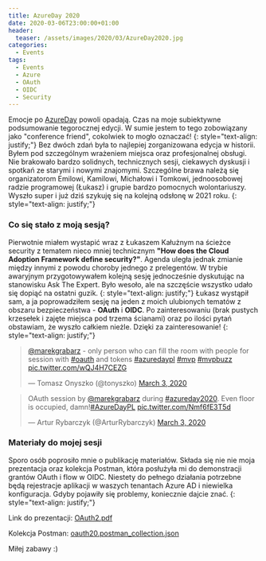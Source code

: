 ```yaml
---
title: AzureDay 2020
date: 2020-03-06T23:00:00+01:00
header:
  teaser: /assets/images/2020/03/AzureDay2020.jpg
categories:
  - Events
tags:
  - Events
  - Azure
  - OAuth
  - OIDC
  - Security
---
```


Emocje po [AzureDay](https://azureday.pro/) powoli opadają. Czas na moje subiektywne podsumowanie tegorocznej edycji. W sumie jestem to tego zobowiązany jako "conference friend", cokolwiek to mogło oznaczać!
{: style="text-align: justify;"}
Bez dwóch zdań była to najlepiej zorganizowana edycja w historii. Byłem pod szczególnym wrażeniem miejsca oraz profesjonalnej obsługi. Nie brakowało bardzo solidnych, technicznych sesji, ciekawych dyskusji i spotkań ze starymi i nowymi znajomymi. Szczególne brawa należą się organizatorom Emilowi, Kamilowi, Michałowi i Tomkowi, jednoosobowej radzie programowej (Łukasz) i grupie bardzo pomocnych wolontariuszy. Wyszło super i już dziś szykuję się na kolejną odsłonę w 2021 roku.
{: style="text-align: justify;"}

### Co się stało z moją sesją?

Pierwotnie miałem wystapić wraz z Łukaszem Kałużnym na ścieżce security z tematem nieco mniej technicznym **"How does the Cloud Adoption Framework define security?"**. Agenda uległa jednak zmianie między innymi z powodu choroby jednego z prelegentów. W trybie awaryjnym przygotowywałem kolejną sesję jednocześnie dyskutując na stanowisku Ask The Expert. Było wesoło, ale na szczęście wszystko udało się dopiąć na ostatni guzik.
{: style="text-align: justify;"}
Łukasz wystąpił sam, a ja poprowadziłem sesję na jeden z moich ulubionych tematów z obszaru bezpieczeństwa - **OAuth** i **OIDC**. Po zainteresowaniu (brak pustych krzesełek i zajęte miejsca pod trzema ścianami) oraz po ilości pytań obstawiam, że wyszło całkiem nieżle. Dzięki za zainteresowanie!
{: style="text-align: justify;"}

<blockquote class="twitter-tweet"><p lang="en" dir="ltr"><a href="https://twitter.com/marekgrabarz?ref_src=twsrc%5Etfw">@marekgrabarz</a> - only person who can fill the room with people for session with <a href="https://twitter.com/hashtag/oauth?src=hash&amp;ref_src=twsrc%5Etfw">#oauth</a> and tokens <a href="https://twitter.com/hashtag/azuredaypl?src=hash&amp;ref_src=twsrc%5Etfw">#azuredaypl</a> <a href="https://twitter.com/hashtag/mvp?src=hash&amp;ref_src=twsrc%5Etfw">#mvp</a> <a href="https://twitter.com/hashtag/mvpbuzz?src=hash&amp;ref_src=twsrc%5Etfw">#mvpbuzz</a> <a href="https://t.co/wQJ4H7CEZG">pic.twitter.com/wQJ4H7CEZG</a></p>&mdash; Tomasz Onyszko (@tonyszko) <a href="https://twitter.com/tonyszko/status/1234827072419266560?ref_src=twsrc%5Etfw">March 3, 2020</a></blockquote> <script async src="https://platform.twitter.com/widgets.js" charset="utf-8"></script>
<blockquote class="twitter-tweet"><p lang="en" dir="ltr">OAuth session by <a href="https://twitter.com/marekgrabarz?ref_src=twsrc%5Etfw">@marekgrabarz</a> during <a href="https://twitter.com/hashtag/azureday2020?src=hash&amp;ref_src=twsrc%5Etfw">#azureday2020</a>. Even floor is occupied, damn!<a href="https://twitter.com/hashtag/AzureDayPL?src=hash&amp;ref_src=twsrc%5Etfw">#AzureDayPL</a> <a href="https://t.co/Nmf6fE3T5d">pic.twitter.com/Nmf6fE3T5d</a></p>&mdash; Artur Rybarczyk (@ArturRybarczyk) <a href="https://twitter.com/ArturRybarczyk/status/1234828234065432576?ref_src=twsrc%5Etfw">March 3, 2020</a></blockquote> <script async src="https://platform.twitter.com/widgets.js" charset="utf-8"></script>

### Materiały do mojej sesji

Sporo osób poprosiło mnie o publikację materiałów. Składa się nie nie moja prezentacja oraz kolekcja Postman, która posłużyła mi do demonstracji grantów OAuth i flow w OIDC. Niestety do pełnego działania potrzebne będą rejestracje aplikacji w waszych tenantach Azure AD i niewielka konfiguracja. Gdyby pojawiły się problemy, koniecznie dajcie znać.
{: style="text-align: justify;"}

Link do prezentacji: [OAuth2.pdf](https://github.com/mgrabarz/mgrabarz.github.io/raw/master/assets/files/2020/03/OAuth2.pdf)

Kolekcja Postman: [oauth20.postman_collection.json](https://github.com/mgrabarz/mgrabarz.github.io/raw/master/assets/files/2020/03/OAuth2.pdf)

Miłej zabawy :)